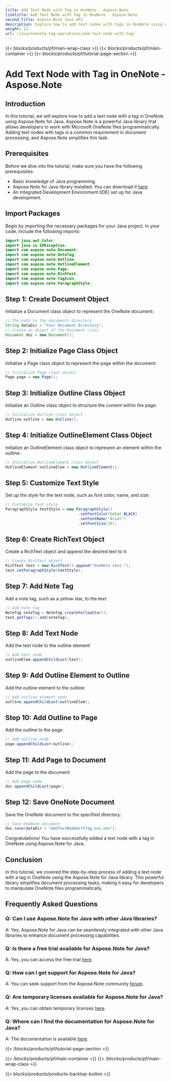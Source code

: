 ```yaml
---
title: Add Text Node with Tag in OneNote - Aspose.Note
linktitle: Add Text Node with Tag in OneNote - Aspose.Note
second_title: Aspose.Note Java API
description: Explore how to add text nodes with tags in OneNote using Aspose.Note for Java. Easy, efficient, and developer-friendly. Download the library now!
weight: 13
url: /java/onenote-tag-operations/add-text-node-with-tag/
---
```


{{< blocks/products/pf/main-wrap-class >}}
{{< blocks/products/pf/main-container >}}
{{< blocks/products/pf/tutorial-page-section >}}

# Add Text Node with Tag in OneNote - Aspose.Note

## Introduction
In this tutorial, we will explore how to add a text node with a tag in OneNote using Aspose.Note for Java. Aspose.Note is a powerful Java library that allows developers to work with Microsoft OneNote files programmatically. Adding text nodes with tags is a common requirement in document processing, and Aspose.Note simplifies this task.
## Prerequisites
Before we dive into the tutorial, make sure you have the following prerequisites:
- Basic knowledge of Java programming.
- Aspose.Note for Java library installed. You can download it [here](https://releases.aspose.com/note/java/).
- An Integrated Development Environment (IDE) set up for Java development.
## Import Packages
Begin by importing the necessary packages for your Java project. In your code, include the following imports:
```java
import java.awt.Color;
import java.io.IOException;
import com.aspose.note.Document;
import com.aspose.note.NoteTag;
import com.aspose.note.Outline;
import com.aspose.note.OutlineElement;
import com.aspose.note.Page;
import com.aspose.note.RichText;
import com.aspose.note.TagIcon;
import com.aspose.note.ParagraphStyle;
```
## Step 1: Create Document Object
Initialize a Document class object to represent the OneNote document:
```java
// The path to the documents directory.
String dataDir = "Your Document Directory";
// Create an object of the Document class
Document doc = new Document();
```
## Step 2: Initialize Page Class Object
Initialize a Page class object to represent the page within the document:
```java
// Initialize Page class object
Page page = new Page();
```
## Step 3: Initialize Outline Class Object
Initialize an Outline class object to structure the content within the page:
```java
// Initialize Outline class object
Outline outline = new Outline();
```
## Step 4: Initialize OutlineElement Class Object
Initialize an OutlineElement class object to represent an element within the outline:
```java
// Initialize OutlineElement class object
OutlineElement outlineElem = new OutlineElement();
```
## Step 5: Customize Text Style
Set up the style for the text node, such as font color, name, and size:
```java
// Customize text style
ParagraphStyle textStyle = new ParagraphStyle()
                                .setFontColor(Color.BLACK)
                                .setFontName("Arial")
                                .setFontSize(10);
```
## Step 6: Create RichText Object
Create a RichText object and append the desired text to it:
```java
// Create RichText object
RichText text = new RichText().append("OneNote text.");
text.setParagraphStyle(textStyle);
```
## Step 7: Add Note Tag
Add a note tag, such as a yellow star, to the text:
```java
// Add note tag
NoteTag noteTag = NoteTag.createYellowStar();
text.getTags().add(noteTag);
```
## Step 8: Add Text Node
Add the text node to the outline element:
```java
// Add text node
outlineElem.appendChildLast(text);
```
## Step 9: Add Outline Element to Outline
Add the outline element to the outline:
```java
// Add outline element node
outline.appendChildLast(outlineElem);
```
## Step 10: Add Outline to Page
Add the outline to the page:
```java
// Add outline node
page.appendChildLast(outline);
```
## Step 11: Add Page to Document
Add the page to the document:
```java
// Add page node
doc.appendChildLast(page);
```
## Step 12: Save OneNote Document
Save the OneNote document to the specified directory:
```java
// Save OneNote document
doc.save(dataDir + "AddTextNodeWithTag_out.one");
```
Congratulations! You have successfully added a text node with a tag in OneNote using Aspose.Note for Java.
## Conclusion
In this tutorial, we covered the step-by-step process of adding a text node with a tag in OneNote using the Aspose.Note for Java library. This powerful library simplifies document processing tasks, making it easy for developers to manipulate OneNote files programmatically.
## Frequently Asked Questions
### Q: Can I use Aspose.Note for Java with other Java libraries?
A: Yes, Aspose.Note for Java can be seamlessly integrated with other Java libraries to enhance document processing capabilities.
### Q: Is there a free trial available for Aspose.Note for Java?
A: Yes, you can access the free trial [here](https://releases.aspose.com/).
### Q: How can I get support for Aspose.Note for Java?
A: You can seek support from the Aspose.Note community [forum](https://forum.aspose.com/c/note/28).
### Q: Are temporary licenses available for Aspose.Note for Java?
A: Yes, you can obtain temporary licenses [here](https://purchase.aspose.com/temporary-license/).
### Q: Where can I find the documentation for Aspose.Note for Java?
A: The documentation is available [here](https://reference.aspose.com/note/java/).

{{< /blocks/products/pf/tutorial-page-section >}}

{{< /blocks/products/pf/main-container >}}
{{< /blocks/products/pf/main-wrap-class >}}

{{< blocks/products/products-backtop-button >}}
